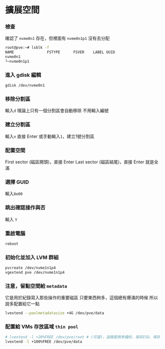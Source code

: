 # 擴展空間

### 檢查
確認了 `nvme0n1` 存在，但裡面有 `nvme0n1p1` 沒有去分配
```bash
root@pve:~# lsblk -f
NAME               FSTYPE      FSVER    LABEL UUID                                   FSAVAIL FSUSE% MOUNTPOINTS
nvme0n1                                                                                             
└─nvme0n1p1  
```

### 進入 gdisk 編輯
```bash
gdisk /dev/nvme0n1
```

### 移除分割區
輸入`d`
理論上只有一個分割區會自動移除
不用輸入編號

### 建立分割區
輸入`n`
直接 Enter 或手動輸入`1`，建立1號分割區

### 配置空間
First sector (磁區開頭)，直接 Enter
Last sector (磁區結尾)，直接 Enter 就是全滿

### 選擇 GUID
輸入`8e00`

### 跳出確認操作與否
輸入 `Y`

### 重啟電腦
```bash
reboot
```

### 初始化並加入 LVM 群組
```bash
pvcreate /dev/nvme1n1p4
vgextend pve /dev/nvme1n1p4
```

### **注意**，留點空間給 `metadata`
它是用於紀錄寫入那些操作的重要磁區
只要東西夠多，這個總有爆滿的時候
所以說多配置給它一點
```bash
lvextend --poolmetadatasize +4G /dev/pve/data
```
### 配置給 VMs 存放區域 `thin pool`
```bash
# lvextend -l +20%FREE /dev/pve/root # (可選)，這個是用來備份、保存ISO、保存模板的空間，這裡可以用 +100G 之類的形式
lvextend -l +100%FREE /dev/pve/data
```
